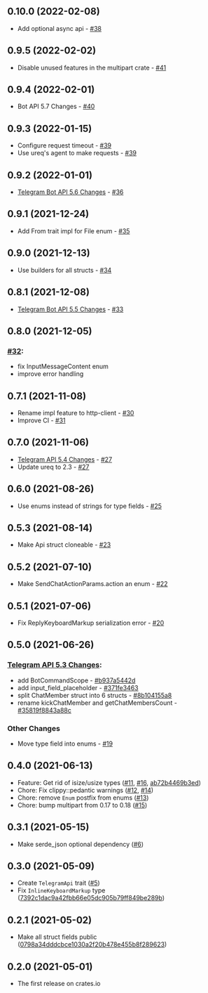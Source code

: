 ## 0.10.0 (2022-02-08)

  * Add optional async api - [#38](https://github.com/ayrat555/frankenstein/pull/38)

## 0.9.5 (2022-02-02)

  * Disable unused features in the multipart crate - [#41](https://github.com/ayrat555/frankenstein/pull/41)

## 0.9.4 (2022-02-01)

  * Bot API 5.7 Changes - [#40](https://github.com/ayrat555/frankenstein/pull/40)

## 0.9.3 (2022-01-15)

  * Configure request timeout - [#39](https://github.com/ayrat555/frankenstein/pull/39)
  * Use ureq's agent to make requests  - [#39](https://github.com/ayrat555/frankenstein/pull/39)

## 0.9.2 (2022-01-01)

  * [Telegram Bot API 5.6 Changes](https://core.telegram.org/bots/api#december-30-2021) - [#36](https://github.com/ayrat555/frankenstein/pull/36)

## 0.9.1 (2021-12-24)

  * Add From trait impl for File enum - [#35](https://github.com/ayrat555/frankenstein/pull/35)

## 0.9.0 (2021-12-13)

  * Use builders for all structs - [#34](https://github.com/ayrat555/frankenstein/pull/34)

## 0.8.1 (2021-12-08)

  * [Telegram Bot API 5.5 Changes](https://core.telegram.org/bots/api#december-7-2021) - [#33](https://github.com/ayrat555/frankenstein/pull/33)

## 0.8.0 (2021-12-05)

### [#32](https://github.com/ayrat555/frankenstein/pull/32):

  * fix InputMessageContent enum
  * improve error handling

## 0.7.1 (2021-11-08)

  * Rename impl feature to http-client - [#30](https://github.com/ayrat555/frankenstein/pull/30)
  * Improve CI - [#31](https://github.com/ayrat555/frankenstein/pull/31)

## 0.7.0 (2021-11-06)

  * [Telegram API 5.4 Changes](https://core.telegram.org/bots/api#november-5-2021) - [#27](https://github.com/ayrat555/frankenstein/pull/27)
  * Update ureq to 2.3 - [#27](https://github.com/ayrat555/frankenstein/pull/27)

## 0.6.0 (2021-08-26)

  * Use enums instead of strings for type fields - [#25](https://github.com/ayrat555/frankenstein/pull/25)

## 0.5.3 (2021-08-14)

  * Make Api struct cloneable - [#23](https://github.com/ayrat555/frankenstein/pull/23)

## 0.5.2 (2021-07-10)

  * Make SendChatActionParams.action an enum - [#22](https://github.com/ayrat555/frankenstein/pull/22)

## 0.5.1 (2021-07-06)

  * Fix ReplyKeyboardMarkup serialization error - [#20](https://github.com/ayrat555/frankenstein/pull/20)

## 0.5.0 (2021-06-26)

### [Telegram API 5.3 Changes](https://core.telegram.org/bots/api#june-25-2021):

  * add BotCommandScope - [#b937a5442d](https://github.com/ayrat555/frankenstein/commit/b937a5442dfd7f756593e02c897130ed681fc4f6)
  * add input_field_placeholder - [#371fe3463](https://github.com/ayrat555/frankenstein/commit/371fe3463c44e40c4999e8ab7224014b903821d5)
  * split ChatMember struct into 6 structs - [#8b104155a8](https://github.com/ayrat555/frankenstein/commit/8b104155a84220611d0e7666de5f63d630902d5c)
  * rename kickChatMember and getChatMembersCount - [#35819f8843a88c](https://github.com/ayrat555/frankenstein/commit/35819f8843a88ccf2cd56f098082565274afb131)

### Other Changes

  * Move type field into enums - [#19](https://github.com/ayrat555/frankenstein/pull/19)

## 0.4.0 (2021-06-13)

- Feature: Get rid of isize/usize types ([#11](https://github.com/ayrat555/frankenstein/pull/11), [#16](https://github.com/ayrat555/frankenstein/pull/16), [ab72b4469b3ed](https://github.com/ayrat555/frankenstein/commit/ab72b4469b3edf89d84f07ce17770605aa9068b2))
- Chore: Fix clippy::pedantic warnings ([#12](https://github.com/ayrat555/frankenstein/pull/12), [#14](https://github.com/ayrat555/frankenstein/pull/14))
- Chore: remove `Enum` postfix from enums ([#13](https://github.com/ayrat555/frankenstein/pull/13))
- Chore: bump multipart from 0.17 to 0.18 ([#15](https://github.com/ayrat555/frankenstein/pull/15))

## 0.3.1 (2021-05-15)

- Make serde_json optional dependency ([#6](https://github.com/ayrat555/frankenstein/pull/6))

## 0.3.0 (2021-05-09)

- Create `TelegramApi` trait ([#5](https://github.com/ayrat555/frankenstein/pull/5))
- Fix `InlineKeyboardMarkup` type ([7392c1dac9a42fbb66e05dc905b79ff849be289b](https://github.com/ayrat555/frankenstein/commit/7392c1dac9a42fbb66e05dc905b79ff849be289b))

## 0.2.1 (2021-05-02)

- Make all struct fields public ([0798a34dddcbce1030a2f20b478e455b8f289623](https://github.com/ayrat555/frankenstein/commit/0798a34dddcbce1030a2f20b478e455b8f289623))

## 0.2.0 (2021-05-01)

- The first release on crates.io
